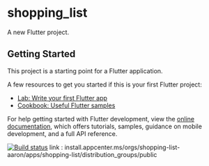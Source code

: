 # shopping_list

A new Flutter project.

## Getting Started

This project is a starting point for a Flutter application.

A few resources to get you started if this is your first Flutter project:

- [Lab: Write your first Flutter app](https://docs.flutter.dev/get-started/codelab)
- [Cookbook: Useful Flutter samples](https://docs.flutter.dev/cookbook)

For help getting started with Flutter development, view the
[online documentation](https://docs.flutter.dev/), which offers tutorials,
samples, guidance on mobile development, and a full API reference.

[![Build status](https://build.appcenter.ms/v0.1/apps/07aa3a5e-d28d-4267-823a-bd2a407c3f16/branches/main/badge)](https://appcenter.ms)
link : install.appcenter.ms/orgs/shopping-list-aaron/apps/shopping-list/distribution_groups/public